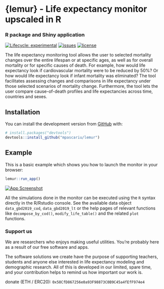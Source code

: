 
<!-- README.md is generated from README.Rmd. Please edit that file -->

# {lemur} - Life expectancy monitor upscaled in R

### R package and Shiny application

<!-- badges: start -->

[![Lifecycle:
experimental](https://img.shields.io/badge/lifecycle-experimental-orange.svg)](https://www.tidyverse.org/lifecycle/#experimental)
[![issues](https://img.shields.io/github/issues-raw/mpascariu/lemur.svg)](https://github.com/mpascariu/lemur/issues)
[![license](https://img.shields.io/badge/License-GNU%20GPLv3-blue.svg)](https://github.com/mpascariu/lemur/blob/master/LICENSE)

<!-- badges: end -->

The life expectancy monitoring tool allows the user to selected
mortality changes over the entire lifespan or at specific ages, as well
as for overall mortality or for specific causes of death. For example,
how would life expectancy look if cardiovascular mortality were to be
reduced by 50%? Or how would life expectancy look if infant mortality
was eliminated? The tool facilitates assessing changes and comparisons
in life expectancy under those selected scenarios of mortality change.
Furthermore, the tool lets the user compare cause-of-death profiles and
life expectancies across time, countries and sexes.

## Installation

You can install the development version from
[GitHub](https://github.com/mpascariu/lemur) with:

``` r
# install.packages("devtools")
devtools::install_github("mpascariu/lemur")
```

## Example

This is a basic example which shows you how to launch the monitor in
your browser:

``` r
lemur::run_app()
```

[![App
Screenshot](inst/app/www/app_lemur_20211209.png)](https://github.com/mpascariu/lemur)

All the simulations done in the monitor can be executed using the `R`
syntax directly in the R/Rstudio console. See the available data object
`data_gbd2019_cod`, `data_gbd2019_lt` or the help pages of relevant
functions like `decompose_by_cod()`, `modify_life_table()` and the
related `plot` functions.

### Support us

We are researchers who enjoys making useful utilities. You’re probably
here as a result of our free software and apps.

The software solutions we create have the purpose of supporting
teachers, students and anyone else interested in life expectancy
modeling and demographic research. All of this is developed in our
limited, spare time, and your contribution helps to remind us how
important our work is.

donate (ETH / ERC20): `0x58CfD867256e0a93F98873C0B9C45a4fEfF974e4`
